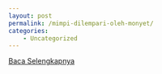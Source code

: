 ```yaml
---
layout: post
permalink: /mimpi-dilempari-oleh-monyet/
categories:
    - Uncategorized
---
```


[Baca Selengkapnya](/10)